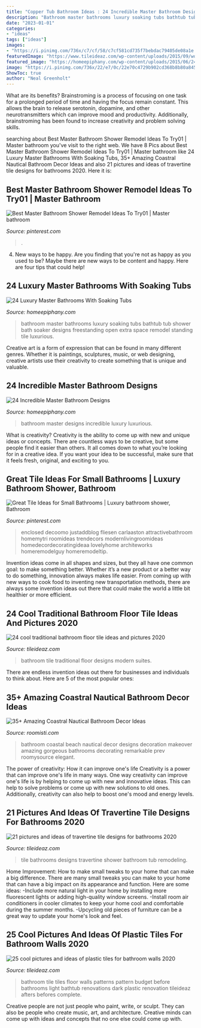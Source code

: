 ```yaml
---
title: "Copper Tub Bathroom Ideas : 24 Incredible Master Bathroom Designs"
description: "Bathroom master bathrooms luxury soaking tubs bathtub tub shower bath soaker designs freestanding open extra space remodel standing tile luxurious"
date: "2023-01-01"
categories:
- "ideas"
tags: ["ideas"]
images:
- "https://i.pinimg.com/736x/c7/cf/58/c7cf581cd735f7bebdac79405de08a1e.jpg"
featuredImage: "https://www.tileideaz.com/wp-content/uploads/2015/09/wonderful-blue-shade-vintage-bathroom-tile-patterns-classic-kitchen-design-ideas-floral-pattern-bathtub-drapes-adorable-vintage-bathroom-tile-patterns-blue-bathroom-floor-tile-bathroom-favo.jpg"
featured_image: "https://homeepiphany.com/wp-content/uploads/2015/06/24-Incredible-Master-Bathroom-Designs-2.jpg"
image: "https://i.pinimg.com/736x/22/e7/0c/22e70c4729b902cd368b8b80a845e0b5.jpg"
ShowToc: true
author: "Neal Greenholt"
---
```



What are its benefits?
Brainstroming is a process of focusing on one task for a prolonged period of time and having the focus remain constant. This allows the brain to release serotonin, dopamine, and other neurotransmitters which can improve mood and productivity. Additionally, brainstroming has been found to increase creativity and problem solving skills.

	

		
searching about Best Master Bathroom Shower Remodel Ideas To Try01 | Master bathroom you've visit to the right web. We have 8 Pics about Best Master Bathroom Shower Remodel Ideas To Try01 | Master bathroom like 24 Luxury Master Bathrooms With Soaking Tubs, 35+ Amazing Coastral Nautical Bathroom Decor Ideas and also 21 pictures and ideas of travertine tile designs for bathrooms 2020. Here it is:
		
    
## Best Master Bathroom Shower Remodel Ideas To Try01 | Master Bathroom

<img loading=lazy src="https://i.pinimg.com/736x/22/e7/0c/22e70c4729b902cd368b8b80a845e0b5.jpg" onerror="this.onerror=null;this.src='https://tse4.mm.bing.net/th?id=OIP.dJpGpbEow-IPoBkJwcrC3AHaJ-&amp;pid=15.1';" alt="Best Master Bathroom Shower Remodel Ideas To Try01 | Master bathroom">

_Source: pinterest.com_

>. 

	

4. New ways to be happy.
Are you finding that you're not as happy as you used to be? Maybe there are new ways to be content and happy. Here are four tips that could help!

    
## 24 Luxury Master Bathrooms With Soaking Tubs

<img loading=lazy src="https://homeepiphany.com/wp-content/uploads/2015/10/24-Luxury-Master-Bathrooms-With-Soaking-Tubs-4.jpg" onerror="this.onerror=null;this.src='https://tse2.mm.bing.net/th?id=OIP.Hqvl09urf-d3sAQOevOgOgHaLB&amp;pid=15.1';" alt="24 Luxury Master Bathrooms With Soaking Tubs">

_Source: homeepiphany.com_

>bathroom master bathrooms luxury soaking tubs bathtub tub shower bath soaker designs freestanding open extra space remodel standing tile luxurious. 

	

Creative art is a form of expression that can be found in many different genres. Whether it is paintings, sculptures, music, or web designing, creative artists use their creativity to create something that is unique and valuable.

    
## 24 Incredible Master Bathroom Designs

<img loading=lazy src="https://homeepiphany.com/wp-content/uploads/2015/06/24-Incredible-Master-Bathroom-Designs-2.jpg" onerror="this.onerror=null;this.src='https://tse4.mm.bing.net/th?id=OIP.7WOQz1OBY8ZykB3LsPjLbAHaFj&amp;pid=15.1';" alt="24 Incredible Master Bathroom Designs">

_Source: homeepiphany.com_

>bathroom master designs incredible luxury luxurious. 

	

What is creativity?
Creativity is the ability to come up with new and unique ideas or concepts. There are countless ways to be creative, but some people find it easier than others. It all comes down to what you’re looking for in a creative idea. If you want your idea to be successful, make sure that it feels fresh, original, and exciting to you.

    
## Great Tile Ideas For Small Bathrooms | Luxury Bathroom Shower, Bathroom

<img loading=lazy src="https://i.pinimg.com/736x/c7/cf/58/c7cf581cd735f7bebdac79405de08a1e.jpg" onerror="this.onerror=null;this.src='https://tse1.mm.bing.net/th?id=OIP.DZAITc8hQSSVyzB0KGwW7AHaJ3&amp;pid=15.1';" alt="Great Tile Ideas for Small Bathrooms | Luxury bathroom shower, Bathroom">

_Source: pinterest.com_

>enclosed decoomo justaddblog fliesen carlaaston attractivebathroom homemytri roomideas trendecors modernlivingroomideas homedecordecoratingideaa lovelyhome architeworks homeremodelguy homeremodeltip. 

	

Invention ideas come in all shapes and sizes, but they all have one common goal: to make something better. Whether it’s a new product or a better way to do something, innovation always makes life easier. From coming up with new ways to cook food to inventing new transportation methods, there are always some invention ideas out there that could make the world a little bit healthier or more efficient.

    
## 24 Cool Traditional Bathroom Floor Tile Ideas And Pictures 2020

<img loading=lazy src="https://www.tileideaz.com/wp-content/uploads/2015/10/traditional-bathroom-tile-design-ideas-aqnev1fkt.jpg" onerror="this.onerror=null;this.src='https://tse4.mm.bing.net/th?id=OIP.MMOZvzg-vvsLaDegonPXRgHaJ4&amp;pid=15.1';" alt="24 cool traditional bathroom floor tile ideas and pictures 2020">

_Source: tileideaz.com_

>bathroom tile traditional floor designs modern suites. 

	

There are endless invention ideas out there for businesses and individuals to think about. Here are 5 of the most popular ones:

    
## 35+ Amazing Coastral Nautical Bathroom Decor Ideas

<img loading=lazy src="https://roomisti.com/wp-content/uploads/2018/11/35-Amazing-Coastral-Nautical-Bathroom-Decor-Ideas-13.jpg" onerror="this.onerror=null;this.src='https://tse3.mm.bing.net/th?id=OIP.zcqinCYIbSWxcgnGDMX9CwHaLH&amp;pid=15.1';" alt="35+ Amazing Coastral Nautical Bathroom Decor Ideas">

_Source: roomisti.com_

>bathroom coastal beach nautical decor designs decoration makeover amazing gorgeous bathrooms decorating remarkable prev roomysource elegant. 

	

The power of creativity: How it can improve one's life
Creativity is a power that can improve one's life in many ways. One way creativity can improve one's life is by helping to come up with new and innovative ideas. This can help to solve problems or come up with new solutions to old ones. Additionally, creativity can also help to boost one's mood and energy levels.

    
## 21 Pictures And Ideas Of Travertine Tile Designs For Bathrooms 2020

<img loading=lazy src="https://www.tileideaz.com/wp-content/uploads/2015/08/746.jpg" onerror="this.onerror=null;this.src='https://tse2.mm.bing.net/th?id=OIP.6V6HMm7Uh-fiTaO54UScDADhEs&amp;pid=15.1';" alt="21 pictures and ideas of travertine tile designs for bathrooms 2020">

_Source: tileideaz.com_

>tile bathrooms designs travertine shower bathroom tub remodeling. 

	

Home Improvement: How to make small tweaks to your home that can make a big difference.
There are many small tweaks you can make to your home that can have a big impact on its appearance and function. Here are some ideas: 
-Include more natural light in your home by installing more fluorescent lights or adding high-quality window screens. 
-Install room air conditioners in cooler climates to keep your home cool and comfortable during the summer months. 
-Upcycling old pieces of furniture can be a great way to update your home's look and feel.

    
## 25 Cool Pictures And Ideas Of Plastic Tiles For Bathroom Walls 2020

<img loading=lazy src="https://www.tileideaz.com/wp-content/uploads/2015/09/wonderful-blue-shade-vintage-bathroom-tile-patterns-classic-kitchen-design-ideas-floral-pattern-bathtub-drapes-adorable-vintage-bathroom-tile-patterns-blue-bathroom-floor-tile-bathroom-favo.jpg" onerror="this.onerror=null;this.src='https://tse3.mm.bing.net/th?id=OIP.lvuxWeE8IeRThnpqA-bJvQHaLK&amp;pid=15.1';" alt="25 cool pictures and ideas of plastic tiles for bathroom walls 2020">

_Source: tileideaz.com_

>bathroom tile tiles floor walls patterns pattern budget before bathrooms light bathtub renovations dark plastic renovation tileideaz afters befores complete. 

	

Creative people are not just people who paint, write, or sculpt. They can also be people who create music, art, and architecture. Creative minds can come up with ideas and concepts that no one else could come up with.

